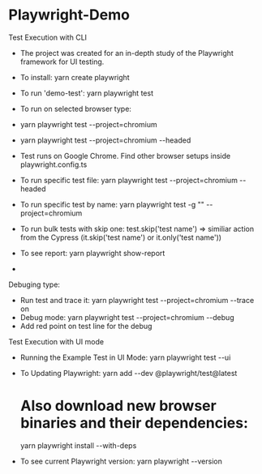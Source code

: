 

# Playwright-Demo
Test Execution with CLI
- The project was created for an in-depth study of the Playwright framework for UI testing.
- To install: yarn create playwright
- To run 'demo-test': yarn playwright test
- To run on selected browser type:
- yarn playwright test --project=chromium
- yarn playwright test --project=chromium --headed
- Test runs on Google Chrome. Find other browser setups inside playwright.config.ts
- To run specific test file:  yarn playwright test <adds full filename here> --project=chromium --headed
- To run specific test by name:  yarn playwright test -g "<test name>" --project=chromium
- To run bulk tests with skip one: test.skip('test name') => similiar action from the Cypress (it.skip('test name') or it.only('test name'))
  
- To see report: yarn playwright show-report
- 
Debuging type:
- Run test and trace it: yarn playwright test --project=chromium --trace on
- Debug mode: yarn playwright test --project=chromium --debug
- Add red point on test line for the debug

Test Execution with UI mode
- Running the Example Test in UI Mode: yarn playwright test --ui

- To Updating Playwright:
  yarn add --dev @playwright/test@latest
  # Also download new browser binaries and their dependencies:
  yarn playwright install --with-deps
- To see current Playwright version: yarn playwright --version
